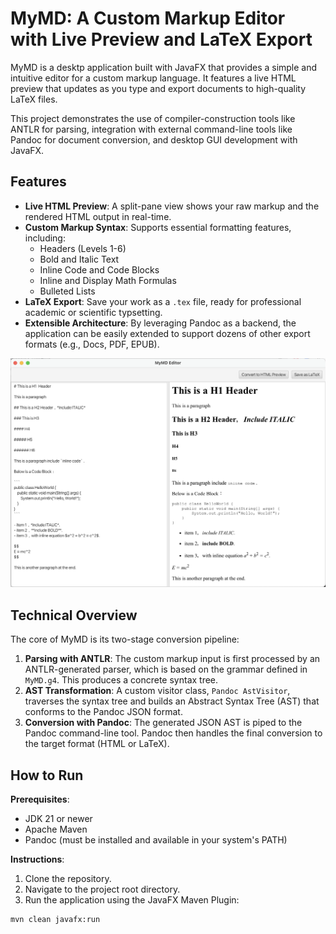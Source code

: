# MyMD: A Custom Markup Editor with Live Preview and LaTeX Export

MyMD is a desktp application built with JavaFX that provides a simple and intuitive editor for a custom markup language. It features a live HTML preview that updates as you type and export documents to high-quality LaTeX files.

This project demonstrates the use of compiler-construction tools like ANTLR for parsing, integration with external command-line tools like Pandoc for document conversion, and desktop GUI development with JavaFX.

## Features

- **Live HTML Preview**: A split-pane view shows your raw markup and the rendered HTML output in real-time.
- **Custom Markup Syntax**: Supports essential formatting features, including:
    - Headers (Levels 1-6)
    - Bold and Italic Text
    - Inline Code and Code Blocks
    - Inline and Display Math Formulas
    - Bulleted Lists
- **LaTeX Export**: Save your work as a `.tex` file, ready for professional academic or scientific typsetting.
- **Extensible Architecture**: By leveraging Pandoc as a backend, the application can be easily extended to support dozens of other export formats (e.g., Docs, PDF, EPUB).

![Demo](docs/images/Demo.png)

## Technical Overview

The core of MyMD is its two-stage conversion pipeline:
1. **Parsing with ANTLR**: The custom markup input is first processed by an ANTLR-generated parser, which is based on the grammar defined in `MyMD.g4`. This produces a concrete syntax tree.
2. **AST Transformation**: A custom visitor class, `Pandoc AstVisitor`, traverses the syntax tree and builds an Abstract Syntax Tree (AST) that conforms to the Pandoc JSON format.
3. **Conversion with Pandoc**: The generated JSON AST is piped to the Pandoc command-line tool. Pandoc then handles the final conversion to the target format (HTML or LaTeX).

## How to Run

**Prerequisites**:
- JDK 21 or newer
- Apache Maven
- Pandoc (must be installed and available in your system's PATH)

**Instructions**:
1. Clone the repository.
2. Navigate to the project root directory.
3. Run the application using the JavaFX Maven Plugin:
```Bash
mvn clean javafx:run
```